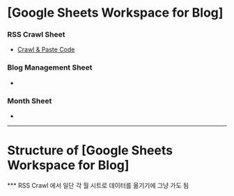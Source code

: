 # [Google Sheets Workspace for Blog]

### RSS Crawl Sheet
- [Crawl & Paste Code](https://github.com/CharmStrange/ELT-ETL/blob/main/GoogleSheet/Blog/RSSCrawl.gs)

### Blog Management Sheet
- []()

### Month Sheet
- []()

---

# Structure of [Google Sheets Workspace for Blog]
*** RSS Crawl 에서 일단 각 월 시트로 데이터를 옮기기에 그냥 가도 됨
